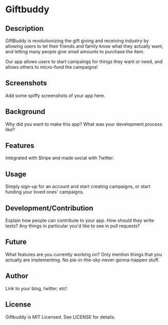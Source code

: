 # Giftbuddy

## Description
GiftBuddy is revolutionizing the gift giving and receiving industry by allowing users to let their friends and family know what they actually want, and letting many people give small amounts to purchase the item.


Our app allows users to start campaings for things they want or need, and allows others to micro-fund the campaigns!

## Screenshots

Add some spiffy screenshots of your app here.

## Background

Why did you want to make this app? What was your development process
like?

## Features

Integrated with Stripe and made social with Twitter.



## Usage

Simply sign-up for an account and start creating campaigns, or start funding your loved ones' campaigns. 



## Development/Contribution

Explain how people can contribute to your app. How should they write tests?
Any things in particular you'd like to see in pull requests?

## Future

What features are you currently working on? Only mention things that you
actually are implementing. No pie-in-the-sky-never-gonna-happen stuff.

## Author

Link to your blog, twitter, etc!

## License

Giftbuddy is MIT Licensed. See LICENSE for details.
